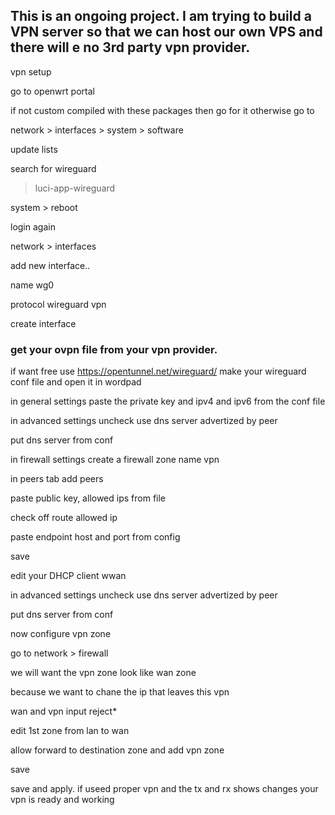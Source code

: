 <h2>This is an ongoing project. I am trying to build a VPN server so that we can host our own VPS and there will e no 3rd party vpn provider.</h2>

vpn setup

go to openwrt portal

if not custom compiled with these packages then go for it otherwise go to 

network > interfaces > system > software

update lists

search for wireguard

>luci-app-wireguard

system > reboot

login again

network > interfaces

add new interface..

name wg0

protocol wireguard vpn

create interface


<h3>get your ovpn file from your vpn provider.</h3> 

if want free use https://opentunnel.net/wireguard/ make your wireguard conf file and open it in wordpad

in general settings paste the private key and ipv4 and ipv6 from the conf file

in advanced settings uncheck use dns server advertized by peer

put dns server from conf

in firewall settings create a firewall zone name vpn

in peers tab add peers

paste public key, allowed ips from file

check off route allowed ip

paste endpoint host and port from config

save

edit your DHCP client wwan

in advanced settings uncheck use dns server advertized by peer

put dns server from conf

now configure vpn zone

go to network > firewall

we will want the vpn zone look like wan zone

because we want to chane the ip that leaves this vpn

wan and vpn input reject*

edit 1st zone from lan to wan

allow forward to destination zone and add vpn zone

save

save and apply. if useed proper vpn and the tx and rx shows changes your vpn is ready and working
